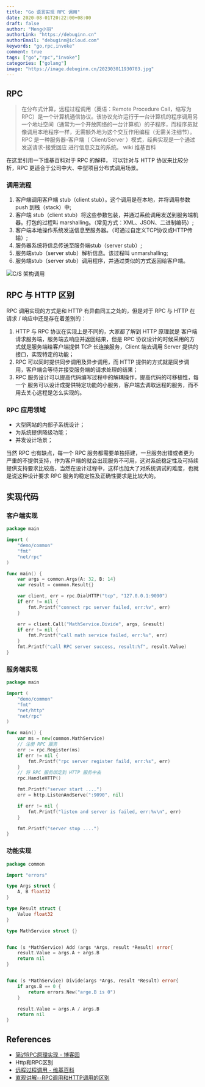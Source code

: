 ```yaml
---
title: "Go 语言实现 RPC 调用"
date: 2020-08-01T20:22:00+08:00
draft: false
author: "Meng小羽"
authorLink: "https://debuginn.cn"
authorEmail: "debuginn@icloud.com"
keywords: "go,rpc,invoke"
comment: true
tags: ["go","rpc","invoke"]
categories: ["golang"]
image: "https://image.debuginn.cn/202303011930703.jpg"
---
```


## RPC

> 在分布式计算，远程过程调用（英语：Remote Procedure Call，缩写为 RPC）是一个计算机通信协议。该协议允许运行于一台计算机的程序调用另一个地址空间（通常为一个开放网络的一台计算机）的子程序，而程序员就像调用本地程序一样，无需额外地为这个交互作用编程（无需关注细节）。RPC 是一种服务器-客户端（ Client/Server ）模式，经典实现是一个通过 发送请求-接受回应 进行信息交互的系统。
> wiki 维基百科

在这里引用一下维基百科对于 RPC 的解释， 可以针对与 HTTP 协议来比较分析，RPC 更适合于公司中大、中型项目分布式调用场景。

### 调用流程

1. 客户端调用客户端 stub（client stub）。这个调用是在本地，并将调用参数 push 到栈（stack）中; 
2. 客户端 stub（client stub）将这些参数包装，并通过系统调用发送到服务端机器。打包的过程叫 marshalling。（常见方式：XML、JSON、二进制编码）;
3. 客户端本地操作系统发送信息至服务器。（可通过自定义TCP协议或HTTP传输）; 
4. 服务器系统将信息传送至服务端stub（server stub）; 
5. 服务端stub（server stub）解析信息。该过程叫 unmarshalling; 
6. 服务端stub（server stub）调用程序，并通过类似的方式返回给客户端。

![C/S 架构调用](https://image.debuginn.cn/202303011932520.png)

## RPC 与 HTTP 区别

RPC 调用实现的方式是和 HTTP 有异曲同工之处的，但是对于 RPC 与 HTTP 在 请求 / 响应中还是存在着差别的：

1. HTTP 与 RPC 协议在实现上是不同的，大家都了解到 HTTP 原理就是 客户端请求服务端，服务端去响应并返回结果，但是 RPC 协议设计的时候采用的方式就是服务端给客户端提供 TCP 长连接服务，Client 端去调用 Server 提供的接口，实现特定的功能； 
2. RPC 可以同时提供同步调用及异步调用，而 HTTP 提供的方式就是同步调用，客户端会等待并接受服务端的请求处理的结果； 
3. RPC 服务设计可以提高代码编写过程中的解耦操作，提高代码的可移植性，每一个 服务可以设计成提供特定功能的小服务，客户端去调取远程的服务，而不用去关心远程是怎么实现的。

### RPC 应用领域

- 大型网站的内部子系统设计； 
- 为系统提供降级功能； 
- 并发设计场景；

当然 RPC 也有缺点，每一个 RPC 服务都需要单独搭建，一旦服务出错或者更为严重的不提供支持，作为客户端的就会出现服务不可用，这对系统稳定性及可持续提供支持要求比较高，当然在设计过程中，这样也加大了对系统调试的难度，也就是说这种设计要求 RPC 服务的稳定性及正确性要求是比较大的。

## 实现代码

### 客户端实现

```go
package main

import (
	"demo/common"
	"fmt"
	"net/rpc"
)

func main() {
	var args = common.Args{A: 32, B: 14}
	var result = common.Result{}

	var client, err = rpc.DialHTTP("tcp", "127.0.0.1:9090")
	if err != nil {
		fmt.Printf("connect rpc server failed, err:%v", err)
	}

	err = client.Call("MathService.Divide", args, &result)
	if err != nil {
		fmt.Printf("call math service failed, err:%v", err)
	}
	fmt.Printf("call RPC server success, result:%f", result.Value)
}
```

### 服务端实现

```go
package main

import (
	"demo/common"
	"fmt"
	"net/http"
	"net/rpc"
)

func main() {
	var ms = new(common.MathService)
	// 注册 RPC 服务
	err := rpc.Register(ms)
	if err != nil {
		fmt.Printf("rpc server register faild, err:%s", err)
	}
	// 将 RPC 服务绑定到 HTTP 服务中去
	rpc.HandleHTTP()

	fmt.Printf("server start ....")
	err = http.ListenAndServe(":9090", nil)

	if err != nil {
		fmt.Printf("listen and server is failed, err:%v\n", err)
	}

	fmt.Printf("server stop ....")
}
```

### 功能实现

```go
package common

import "errors"

type Args struct {
	A, B float32
}

type Result struct {
	Value float32
}

type MathService struct {}


func (s *MathService) Add (args *Args, result *Result) error{
	result.Value = args.A + args.B
	return nil
}


func (s *MathService) Divide(args *Args, result *Result) error{
	if args.B == 0 {
		return errors.New("arge.B is 0")
	}

	result.Value = args.A / args.B
	return nil
}
```

## References

- [简述RPC原理实现 - 博客园](https://www.cnblogs.com/sanshengshui/p/9769517.html)
- Http和RPC区别 
- [远程过程调用 - 维基百科](https://zh.wikipedia.org/wiki/%E9%81%A0%E7%A8%8B%E9%81%8E%E7%A8%8B%E8%AA%BF%E7%94%A8)
- [直观讲解--RPC调用和HTTP调用的区别](https://blog.csdn.net/m0_38110132/article/details/81481454)